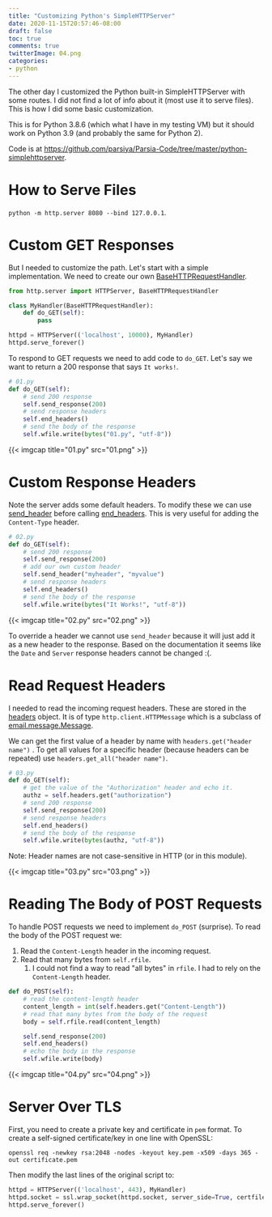 ```yaml
---
title: "Customizing Python's SimpleHTTPServer"
date: 2020-11-15T20:57:46-08:00
draft: false
toc: true
comments: true
twitterImage: 04.png
categories:
- python
---
```


The other day I customized the Python built-in SimpleHTTPServer with some
routes. I did not find a lot of info about it (most use it to serve files). This
is how I did some basic customization.

<!--more-->

This is for Python 3.8.6 (which what I have in my testing VM) but it should work
on Python 3.9 (and probably the same for Python 2).

Code is at
https://github.com/parsiya/Parsia-Code/tree/master/python-simplehttpserver.

# How to Serve Files
`python -m http.server 8080 --bind 127.0.0.1`.

# Custom GET Responses
But I needed to customize the path. Let's start with a simple implementation. We
need to create our own [BaseHTTPRequestHandler][handler-doc].

[handler-doc]: https://docs.python.org/3.8/library/http.server.html

```python
from http.server import HTTPServer, BaseHTTPRequestHandler

class MyHandler(BaseHTTPRequestHandler):
    def do_GET(self):
        pass

httpd = HTTPServer(('localhost', 10000), MyHandler)
httpd.serve_forever()
```

To respond to GET requests we need to add code to `do_GET`. Let's say we want to
return a 200 response that says `It works!`.

```python
# 01.py
def do_GET(self):
    # send 200 response
    self.send_response(200)
    # send response headers
    self.end_headers()
    # send the body of the response
    self.wfile.write(bytes("01.py", "utf-8"))
```

{{< imgcap title="01.py" src="01.png" >}}

# Custom Response Headers
Note the server adds some default headers. To modify these we can use
[send_header][send_header] before calling [end_headers][end_headers]. This is
very useful for adding the `Content-Type` header.

[send_header]: https://docs.python.org/3.8/library/http.server.html#http.server.BaseHTTPRequestHandler.send_header
[end_headers]: https://docs.python.org/3.8/library/http.server.html#http.server.BaseHTTPRequestHandler.end_headers

```python
# 02.py
def do_GET(self):
    # send 200 response
    self.send_response(200)
    # add our own custom header
    self.send_header("myheader", "myvalue")
    # send response headers
    self.end_headers()
    # send the body of the response
    self.wfile.write(bytes("It Works!", "utf-8"))
```

{{< imgcap title="02.py" src="02.png" >}}

To override a header we cannot use `send_header` because it will just add it as
a new header to the response. Based on the documentation it seems like the
`Date` and `Server` response headers cannot be changed :(.

# Read Request Headers
I needed to read the incoming request headers. These are stored in the
[headers][headers] object. It is of type `http.client.HTTPMessage` which is a
subclass of [email.message.Message][message].

[headers]: https://docs.python.org/3.8/library/http.server.html#http.server.BaseHTTPRequestHandler.headers
[message]: https://docs.python.org/3/library/email.compat32-message.html#email.message.Message

We can get the first value of a header by name with `headers.get("header name")`
. To get all values for a specific header (because headers can be repeated) use
`headers.get_all("header name")`.

```python
# 03.py
def do_GET(self):
    # get the value of the "Authorization" header and echo it.
    authz = self.headers.get("authorization")
    # send 200 response
    self.send_response(200)
    # send response headers
    self.end_headers()
    # send the body of the response
    self.wfile.write(bytes(authz, "utf-8"))
```

Note: Header names are not case-sensitive in HTTP (or in this module).

{{< imgcap title="03.py" src="03.png" >}}

# Reading The Body of POST Requests
To handle POST requests we need to implement `do_POST` (surprise). To read the
body of the POST request we:

1. Read the `Content-Length` header in the incoming request.
2. Read that many bytes from `self.rfile`.
    1. I could not find a way to read "all bytes" in `rfile`. I had to rely on
       the `Content-Length` header.

```python
def do_POST(self):
    # read the content-length header
    content_length = int(self.headers.get("Content-Length"))
    # read that many bytes from the body of the request
    body = self.rfile.read(content_length)

    self.send_response(200)
    self.end_headers()
    # echo the body in the response
    self.wfile.write(body)
```

{{< imgcap title="04.py" src="04.png" >}}

# Server Over TLS
First, you need to create a private key and certificate in `pem` format. To
create a self-signed certificate/key in one line with OpenSSL:

```
openssl req -newkey rsa:2048 -nodes -keyout key.pem -x509 -days 365 -out certificate.pem
```

Then modify the last lines of the original script to:

```python
httpd = HTTPServer(('localhost', 443), MyHandler)
httpd.socket = ssl.wrap_socket(httpd.socket, server_side=True, certfile="certificate.pem", keyfile="key.pem")
httpd.serve_forever()
```
